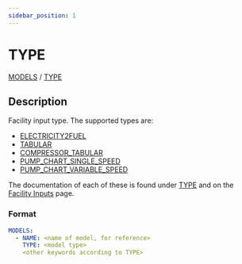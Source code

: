 ```yaml
---
sidebar_position: 1
---
```

# TYPE

[MODELS](/about/references/keywords_tree/FACILITY_INPUTS/index.md) /
[TYPE](/about/references/keywords_tree/FACILITY_INPUTS/TYPE/index.md)

## Description

Facility input type. The supported types are:

- [ELECTRICITY2FUEL](/about/references/keywords_tree/FACILITY_INPUTS/TYPE/ELECTRICITY2FUEL.md)
- [TABULAR](/about/references/keywords_tree/FACILITY_INPUTS/TYPE/TABULAR.md)
- [COMPRESSOR_TABULAR](/about/references/keywords_tree/FACILITY_INPUTS/TYPE/COMPRESSOR_TABULAR.md)
- [PUMP_CHART_SINGLE_SPEED](/about/references/keywords_tree/FACILITY_INPUTS/TYPE/PUMP_CHART_SINGLE_SPEED.md)
- [PUMP_CHART_VARIABLE_SPEED](/about/references/keywords_tree/FACILITY_INPUTS/TYPE/PUMP_CHART_VARIABLE_SPEED.md)

The documentation of each of these is found under [TYPE](/about/references/keywords_tree/FACILITY_INPUTS/TYPE/index.md) 
and on the [Facility Inputs](/about/modelling/setup/facility_inputs/index.md) page.

### Format

~~~~~~~~yaml
MODELS:
  - NAME: <name of model, for reference>
    TYPE: <model type>
    <other keywords according to TYPE>
~~~~~~~~